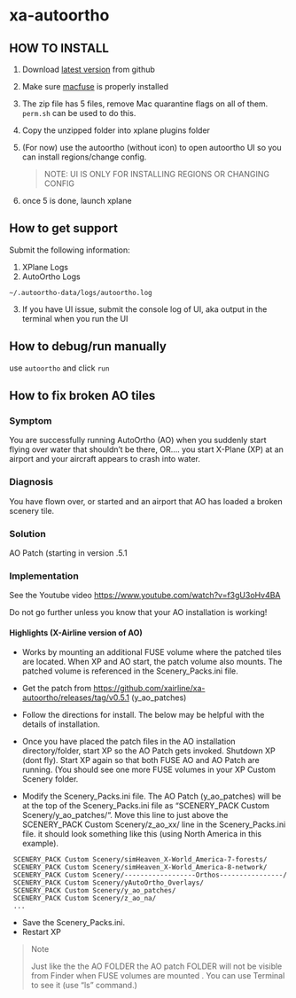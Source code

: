 # xa-autoortho

## HOW TO INSTALL

1. Download [latest version](https://github.com/xairline/xa-autoortho/releases/latest) from github
2. Make sure [macfuse](https://osxfuse.github.io/) is properly installed
3. The zip file has 5 files, remove Mac quarantine flags on all of them. ``perm.sh`` can be used to do this.
4. Copy the unzipped folder into xplane plugins folder
5. (For now) use the autoortho (without icon) to open autoortho UI so you can install regions/change config.

   > NOTE: UI IS ONLY FOR INSTALLING REGIONS OR CHANGING CONFIG
6. once 5 is done, launch xplane

## How to get support

Submit the following information:

1. XPlane Logs
2. AutoOrtho Logs

```shell
~/.autoortho-data/logs/autoortho.log
```

3. If you have UI issue, submit the console log of UI, aka output in the terminal when you run the UI

## How to debug/run manually

use `autoortho` and click `run`

## How to fix broken AO tiles

### Symptom

You are successfully running AutoOrtho (AO) when you suddenly start flying over water that shouldn’t be there,
OR…. you start X-Plane (XP) at an airport and your aircraft appears to crash into water.

### Diagnosis

You have flown over, or started and an airport that AO has loaded a broken scenery tile.

### Solution

AO Patch (starting in version .5.1

### Implementation

See the Youtube video https://www.youtube.com/watch?v=f3gU3oHv4BA

Do not go further unless you know that your AO installation is working!

#### Highlights (X-Airline version of AO)

- Works by mounting an additional FUSE volume where the patched tiles are located. When XP and AO start, the patch
  volume also mounts. The patched volume is referenced in the Scenery_Packs.ini file.

- Get the patch from https://github.com/xairline/xa-autoortho/releases/tag/v0.5.1  (y_ao_patches)

- Follow the directions for install. The below may be helpful with the details of installation.

- Once you have placed the patch files in the AO installation directory/folder, start XP so the AO Patch gets invoked.
  Shutdown XP (dont fly). Start XP again so that both FUSE AO and AO Patch are running.  (You should see one more FUSE
  volumes in your XP Custom Scenery folder.

- Modify the Scenery_Packs.ini file. The AO Patch (y_ao_patches) will be at the top of the Scenery_Packs.ini file as
  “SCENERY_PACK Custom Scenery/y_ao_patches/“. Move this line to just above the SCENERY_PACK Custom Scenery/z_ao_xx/
  line in the Scenery_Packs.ini file. it should look something like this (using North America in this example).

```
 SCENERY_PACK Custom Scenery/simHeaven_X-World_America-7-forests/
 SCENERY_PACK Custom Scenery/simHeaven_X-World_America-8-network/
 SCENERY_PACK Custom Scenery/------------------Orthos----------------/
 SCENERY_PACK Custom Scenery/yAutoOrtho_Overlays/
 SCENERY_PACK Custom Scenery/y_ao_patches/
 SCENERY_PACK Custom Scenery/z_ao_na/
 ...
```

- Save the Scenery_Packs.ini.
- Restart XP

> Note
>
> Just like the the AO FOLDER  the AO patch FOLDER will not be visible from Finder when FUSE volumes are mounted . You can use Terminal to see it (use “ls” command.)


